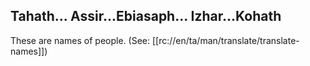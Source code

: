 ## Tahath... Assir...Ebiasaph... Izhar...Kohath ##

These are names of people. (See: [[rc://en/ta/man/translate/translate-names]])